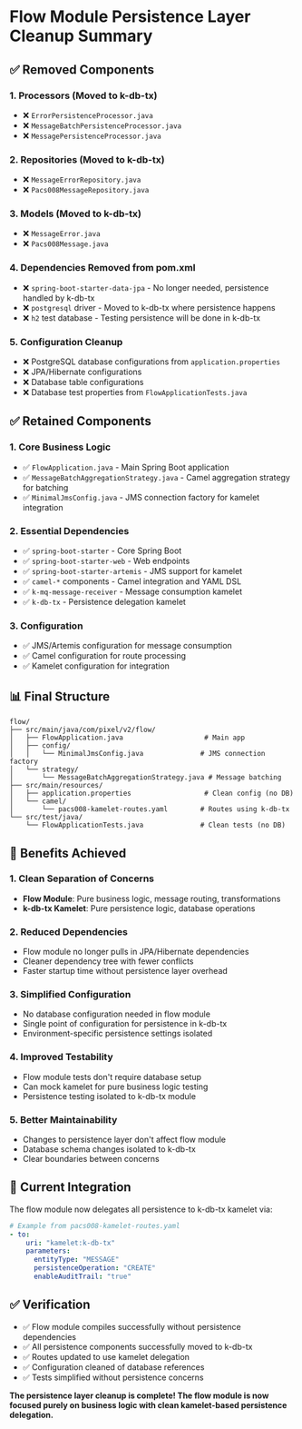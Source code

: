 # Flow Module Persistence Layer Cleanup Summary

## ✅ **Removed Components**

### 1. **Processors** (Moved to k-db-tx)

- ❌ `ErrorPersistenceProcessor.java`
- ❌ `MessageBatchPersistenceProcessor.java`
- ❌ `MessagePersistenceProcessor.java`

### 2. **Repositories** (Moved to k-db-tx)

- ❌ `MessageErrorRepository.java`
- ❌ `Pacs008MessageRepository.java`

### 3. **Models** (Moved to k-db-tx)

- ❌ `MessageError.java`
- ❌ `Pacs008Message.java`

### 4. **Dependencies Removed from pom.xml**

- ❌ `spring-boot-starter-data-jpa` - No longer needed, persistence handled by k-db-tx
- ❌ `postgresql` driver - Moved to k-db-tx where persistence happens
- ❌ `h2` test database - Testing persistence will be done in k-db-tx

### 5. **Configuration Cleanup**

- ❌ PostgreSQL database configurations from `application.properties`
- ❌ JPA/Hibernate configurations
- ❌ Database table configurations
- ❌ Database test properties from `FlowApplicationTests.java`

## ✅ **Retained Components**

### 1. **Core Business Logic**

- ✅ `FlowApplication.java` - Main Spring Boot application
- ✅ `MessageBatchAggregationStrategy.java` - Camel aggregation strategy for batching
- ✅ `MinimalJmsConfig.java` - JMS connection factory for kamelet integration

### 2. **Essential Dependencies**

- ✅ `spring-boot-starter` - Core Spring Boot
- ✅ `spring-boot-starter-web` - Web endpoints
- ✅ `spring-boot-starter-artemis` - JMS support for kamelet
- ✅ `camel-*` components - Camel integration and YAML DSL
- ✅ `k-mq-message-receiver` - Message consumption kamelet
- ✅ `k-db-tx` - Persistence delegation kamelet

### 3. **Configuration**

- ✅ JMS/Artemis configuration for message consumption
- ✅ Camel configuration for route processing
- ✅ Kamelet configuration for integration

## 📊 **Final Structure**

```
flow/
├── src/main/java/com/pixel/v2/flow/
│   ├── FlowApplication.java                    # Main app
│   ├── config/
│   │   └── MinimalJmsConfig.java              # JMS connection factory
│   └── strategy/
│       └── MessageBatchAggregationStrategy.java # Message batching
├── src/main/resources/
│   ├── application.properties                  # Clean config (no DB)
│   └── camel/
│       └── pacs008-kamelet-routes.yaml        # Routes using k-db-tx
└── src/test/java/
    └── FlowApplicationTests.java              # Clean tests (no DB)
```

## 🎯 **Benefits Achieved**

### 1. **Clean Separation of Concerns**

- **Flow Module**: Pure business logic, message routing, transformations
- **k-db-tx Kamelet**: Pure persistence logic, database operations

### 2. **Reduced Dependencies**

- Flow module no longer pulls in JPA/Hibernate dependencies
- Cleaner dependency tree with fewer conflicts
- Faster startup time without persistence layer overhead

### 3. **Simplified Configuration**

- No database configuration needed in flow module
- Single point of configuration for persistence in k-db-tx
- Environment-specific persistence settings isolated

### 4. **Improved Testability**

- Flow module tests don't require database setup
- Can mock kamelet for pure business logic testing
- Persistence testing isolated to k-db-tx module

### 5. **Better Maintainability**

- Changes to persistence layer don't affect flow module
- Database schema changes isolated to k-db-tx
- Clear boundaries between concerns

## 🔄 **Current Integration**

The flow module now delegates all persistence to k-db-tx kamelet via:

```yaml
# Example from pacs008-kamelet-routes.yaml
- to:
    uri: "kamelet:k-db-tx"
    parameters:
      entityType: "MESSAGE"
      persistenceOperation: "CREATE"
      enableAuditTrail: "true"
```

## ✅ **Verification**

- ✅ Flow module compiles successfully without persistence dependencies
- ✅ All persistence components successfully moved to k-db-tx
- ✅ Routes updated to use kamelet delegation
- ✅ Configuration cleaned of database references
- ✅ Tests simplified without persistence concerns

**The persistence layer cleanup is complete! The flow module is now focused purely on business logic with clean kamelet-based persistence delegation.**
